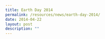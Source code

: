 ```yaml
---
title: Earth Day 2014
permalink: /resources/news/earth-day-2014/
date: 2014-04-22
layout: post
description: ""
---
```

